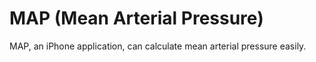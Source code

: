 # MAP (Mean Arterial Pressure)

MAP, an iPhone application, can calculate mean arterial pressure easily.
